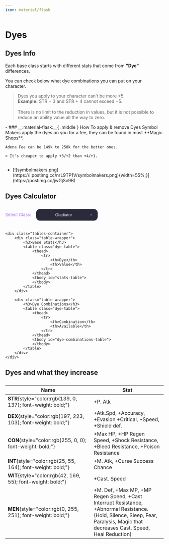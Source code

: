 ```yaml
---
icon: material/flask
---
```


# Dyes

## Dyes Info
<style>
    .dye-table {
        width: 100%;
        border-collapse: collapse;
        margin: 20px 0;
        background-color:rgba(56, 56, 74, 0.9);
        color: #e0e0e0;
    }
    .dye-table th, .dye-table td {
        padding: 8px;
        text-align: center;
    }
    .dye-table th {
        background-color:rgb(39, 39, 53);
        color: #b388ff;
    }
    .available { 
        color: #69f0ae;
        font-weight: bold;
    }
    .not-available { 
        color: #ff5252;
        font-weight: bold;
    }
    
    .available {
        color: #69f0ae;
        font-weight: bold;
        text-shadow: 0 0 8px rgba(105, 240, 174, 0.3);
    }
    
    .not-available {
        color: #ff5252;
        font-weight: bold;
        text-shadow: 0 0 8px rgba(255, 82, 82, 0.3);
    }
    
    select {
        text-align: center;
        padding: 10px 15px;
        border-radius: 12px;
        border: 1px solid #3a3a4a;
        background-color: #2a2a3a;
        color: #e0e0e0;
        margin-bottom: 20px;
        font-size: 0.95em;
        appearance: none;
        background-image: url("data:image/svg+xml;charset=UTF-8,%3csvg xmlns='http://www.w3.org/2000/svg' viewBox='0 0 24 24' fill='%23b388ff'%3e%3cpath d='M7 10l5 5 5-5z'/%3e%3c/svg%3e");
        background-repeat: no-repeat;
        background-position: right 12px center;
        background-size: 16px;
        padding-right: 36px;
        cursor: pointer;
        transition: all 0.2s ease;
    }
    
    select:hover {
        border-color: #7c4dff;
    }
    
    select:focus {
        outline: none;
        border-color: #7c4dff;
        box-shadow: 0 0 0 3px rgba(124, 77, 255, 0.2);
    }
    
    label {
        color: #b388ff;
        margin-right: 12px;
        font-size: 0.95em;
        font-weight: 500;
    }
    
    .tables-container {
        display: flex;
        gap: 24px;
        flex-wrap: wrap;
    }
    
    .table-wrapper {
        flex: 1;
        min-width: 300px;
    }
    
    optgroup {
        text-align: center;
        font-style: normal;
        color: #d1c4e9;
        background-color: rgba(0,0,0,0.1);
    }
    
    option {
        padding: 8px 12px;
        background-color: #2a2a3a;
    }
    
    h3 {
        color: #b388ff;
        border-bottom: 2px solid #3a3a4a;
        padding-bottom: 8px;
        margin: 10px 0 16px 0 !important;
        font-size: 1.1em;
        font-weight: 600;
    }

    .green-row {
        background-color: rgba(0, 120, 40, 0.3);
    }
    
    .red-row {
        background-color: rgba(100, 20, 30, 0.3);
    }
    
    figure {
        margin: 2em 0;
    }
</style>

Each base class starts with different stats that come from **"Dye"** differences.

You can check below what dye combinations you can put on your character.

> Dyes you apply to your character can't be more +5. <br> **Example:** STR + 3 and STR + 4 cannot exceed +5. <br> <br> There is no limit to the reduction in values, but it is not possible to reduce an ability value all the way to zero.

<div class="grid cards" markdown>
- ### __:material-flask:__{ .middle } How To apply & remove Dyes
    Symbol Makers apply the dyes on you for a fee, they can be found in most **Magic Shops**.

    Adena Fee can be 149k to 258k for the better ones. 
    
    > It's cheaper to apply +3/+2 than +4/+1.

- <figure markdown>
    [![symbolmakers.png](https://i.postimg.cc/nrL9TP1V/symbolmakers.png){width=55%;}](https://postimg.cc/jwGjSv9B)
    </figure>
</div>

## Dyes Calculator

<figure>
    <div>
        <label for="class-select">Select Class:</label>
        <select id="class-select" onchange="updateTables()">
            <optgroup label="= Human Fighter =">
                <option value="human-fighter-gladiator">Gladiator</option>
                <option value="human-fighter-warlord">Warlord</option>
                <option value="human-fighter-paladin">Paladin</option>
                <option value="human-fighter-dark-avenger">Dark Avenger</option>
                <option value="human-fighter-treasure-hunter">Treasure Hunter</option>
                <option value="human-fighter-hawkeye">Hawkeye</option>
            </optgroup>
            <optgroup label="= Human Mage =">
                <option value="human-mage-sorcerer">Sorcerer</option>
                <option value="human-mage-necromancer">Necromancer</option>
                <option value="human-mage-warlock">Warlock</option>
                <option value="human-mage-bishop">Bishop</option>
                <option value="human-mage-prophet">Prophet</option>
            </optgroup>
            <optgroup label="= Elf Fighter =">
                <option value="elf-fighter-temple-knight">Temple Knight</option>
                <option value="elf-fighter-swordsinger">Swordsinger</option>
                <option value="elf-fighter-plainswalker">Plainswalker</option>
                <option value="elf-fighter-silver-ranger">Silver Ranger</option>
            </optgroup>
            <optgroup label="= Elf Mage =">
                <option value="elf-mage-spellsinger">Spellsinger</option>
                <option value="elf-mage-elemental-summoner">Elemental Summoner</option>
                <option value="elf-mage-elven-elder">Elven Elder</option>
            </optgroup>
            <optgroup label="= Dark Elf Fighter =">
                <option value="de-fighter-shillien-knight">Shillien Knight</option>
                <option value="de-fighter-bladedancer">Bladedancer</option>
                <option value="de-fighter-abyss-walker">Abyss Walker</option>
                <option value="de-fighter-phantom-ranger">Phantom Ranger</option>
            </optgroup>
            <optgroup label="= Dark Elf Mage =">
                <option value="de-mage-spellhowler">Spellhowler</option>
                <option value="de-mage-phantom-summoner">Phantom Summoner</option>
                <option value="de-mage-shillien-elder">Shillien Elder</option>
            </optgroup>
            <optgroup label="= Orc Fighter =">
                <option value="orc-fighter-destroyer">Destroyer</option>
                <option value="orc-fighter-tyrant">Tyrant</option>
            </optgroup>
            <optgroup label="= Orc Mage =">
                <option value="orc-mage-overlord">Overlord</option>
                <option value="orc-mage-warcryer">Warcryer</option>
            </optgroup>
            <optgroup label="= Dwarf Fighter =">
                <option value="dwarf-fighter-bounty-hunter">Bounty Hunter</option>
                <option value="dwarf-mage-warsmith">Warsmith</option>
            </optgroup>
            <optgroup label="= Kamael =">
                <option value="kamael-male">Kamael Male</option>
                <option value="kamael-female">Kamael Female</option>
            </optgroup>
        </select>
    </div>

    <div class="tables-container">
        <div class="table-wrapper">
            <h3>Base Stats</h3>
            <table class="dye-table">
                <thead>
                    <tr>
                        <th>Dye</th>
                        <th>Value</th>
                    </tr>
                </thead>
                <tbody id="stats-table">
                </tbody>
            </table>
        </div>
        
        <div class="table-wrapper">
            <h3>Dye Combinations</h3>
            <table class="dye-table">
                <thead>
                    <tr>
                        <th>Combination</th>
                        <th>Available</th>
                    </tr>
                </thead>
                <tbody id="dye-combinations-table">
                </tbody>
            </table>
        </div>
    </div>
</figure>

## Dyes and what they increase

<figure markdown>

| Name    | Stat    |
|---|---|
| **STR**{style="color:rgb(139, 0, 137); font-weight: bold;"}    | +P. Atk    |
| **DEX**{style="color:rgb(197, 223, 103); font-weight: bold;"}    | +Atk.Spd, +Accuracy, +Evasion +Critical, +Speed, +Shield def. |
| **CON**{style="color:rgb(255, 0, 0); font-weight: bold;"}    | +Max HP, +HP Regen Speed, +Shock Resistance, +Bleed Resistance, +Poison Resistance |
| **INT**{style="color:rgb(25, 55, 164); font-weight: bold;"}    | +M. Atk, +Curse Success Chance    |
| **WIT**{style="color:rgb(42, 169, 55); font-weight: bold;"}    | +Cast. Speed |
| **MEN**{style="color:rgb(0, 255, 251); font-weight: bold;"}    | +M. Def, +Max MP, +MP Regen Speed, +Cast Interrupt Resistance, +Abnormal Resistance. <br> (Hold, Silence, Sleep, Fear, Paralysis, Magic that decreases Cast. Speed, Heal Reduction) |

</figure>

<script src="../js/dyes.js"></script>